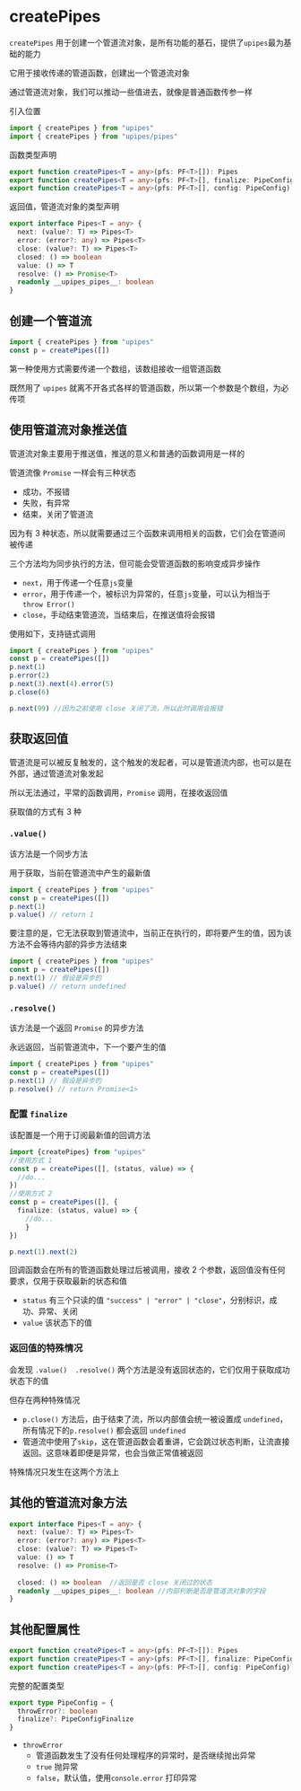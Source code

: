 # createPipes

`createPipes` 用于创建一个管道流对象，是所有功能的基石，提供了`upipes`最为基础的能力

它用于接收传递的管道函数，创建出一个管道流对象

通过管道流对象，我们可以推动一些值进去，就像是普通函数传参一样



引入位置

```ts
import { createPipes } from "upipes"
import { createPipes } from "upipes/pipes"
```



函数类型声明

```ts
export function createPipes<T = any>(pfs: PF<T>[]): Pipes 
export function createPipes<T = any>(pfs: PF<T>[], finalize: PipeConfigFinalize): Pipes 
export function createPipes<T = any>(pfs: PF<T>[], config: PipeConfig): Pipes 
```



返回值，管道流对象的类型声明

```ts
export interface Pipes<T = any> {
  next: (value?: T) => Pipes<T>
  error: (error?: any) => Pipes<T>
  close: (value?: T) => Pipes<T>
  closed: () => boolean
  value: () => T
  resolve: () => Promise<T>
  readonly __upipes_pipes__: boolean
}
```



## 创建一个管道流

```js
import { createPipes } from "upipes"
const p = createPipes([])
```

第一种使用方式需要传递一个数组，该数组接收一组管道函数

既然用了 `upipes` 就离不开各式各样的管道函数，所以第一个参数是个数组，为必传项





## 使用管道流对象推送值

管道流对象主要用于推送值，推送的意义和普通的函数调用是一样的

管道流像 `Promise` 一样会有三种状态

- 成功，不报错
- 失败，有异常
- 结束，关闭了管道流



因为有 3 种状态，所以就需要通过三个函数来调用相关的函数，它们会在管道间被传递

三个方法均为同步执行的方法，但可能会受管道函数的影响变成异步操作

- `next`，用于传递一个任意`js`变量
- `error`，用于传递一个，被标识为异常的，任意`js`变量，可以认为相当于 `throw Error()`
- `close`，手动结束管道流，当结束后，在推送值将会报错



使用如下，支持链式调用

```ts
import { createPipes } from "upipes"
const p = createPipes([])
p.next(1)
p.error(2)
p.next(3).next(4).error(5)
p.close(6)

p.next(99) //因为之前使用 close 关闭了流，所以此时调用会报错
```





## 获取返回值

管道流是可以被反复触发的，这个触发的发起者，可以是管道流内部，也可以是在外部，通过管道流对象发起

所以无法通过，平常的函数调用，`Promise` 调用，在接收返回值

获取值的方式有 3 种



### `.value()`

该方法是一个同步方法

用于获取，当前在管道流中产生的最新值

```ts
import { createPipes } from "upipes"
const p = createPipes([])
p.next(1)
p.value() // return 1
```



要注意的是，它无法获取到管道流中，当前正在执行的，即将要产生的值，因为该方法不会等待内部的异步方法结束

```ts
import { createPipes } from "upipes"
const p = createPipes([])
p.next(1) // 假设是异步的
p.value() // return undefined
```





### `.resolve()`

该方法是一个返回 `Promise` 的异步方法

永远返回，当前管道流中，下一个要产生的值

```ts
import { createPipes } from "upipes"
const p = createPipes([])
p.next(1) // 假设是异步的
p.resolve() // return Promise<1>
```





### 配置 `finalize`

该配置是一个用于订阅最新值的回调方法

```ts
import {createPipes} from "upipes"
//使用方式 1
const p = createPipes([], (status, value) => {
  //do...
})
//使用方式 2
const p = createPipes([], {
  finalize: (status, value) => {
  	//do...
	}
})

p.next(1).next(2)
```



回调函数会在所有的管道函数处理过后被调用，接收 2 个参数，返回值没有任何要求，仅用于获取最新的状态和值

- `status` 有三个只读的值 `"success" | "error" | "close"`，分别标识，成功、异常、关闭
- `value`  该状态下的值





### 返回值的特殊情况

会发现 `.value()  .resolve()` 两个方法是没有返回状态的，它们仅用于获取成功状态下的值

但存在两种特殊情况

- `p.close()` 方法后，由于结束了流，所以内部值会统一被设置成 `undefined`，所有情况下的`p.resolve()` 都会返回  `undefined`
- 管道流中使用了`skip`，这在管道函数会着重讲，它会跳过状态判断，让流直接返回。这意味着即便是异常，也会当做正常值被返回



特殊情况只发生在这两个方法上







## 其他的管道流对象方法

```ts
export interface Pipes<T = any> {
  next: (value?: T) => Pipes<T>
  error: (error?: any) => Pipes<T>
  close: (value?: T) => Pipes<T>
  value: () => T
  resolve: () => Promise<T>
  
  closed: () => boolean  //返回是否 close 关闭过的状态
  readonly __upipes_pipes__: boolean //内部判断是否是管道流对象的字段
}
```





## 其他配置属性

```ts
export function createPipes<T = any>(pfs: PF<T>[]): Pipes 
export function createPipes<T = any>(pfs: PF<T>[], finalize: PipeConfigFinalize): Pipes 
export function createPipes<T = any>(pfs: PF<T>[], config: PipeConfig): Pipes 
```



完整的配置类型

```ts
export type PipeConfig = {
  throwError?: boolean
  finalize?: PipeConfigFinalize
}
```

- `throwError`  
  - 管道函数发生了没有任何处理程序的异常时，是否继续抛出异常
  - `true` 抛异常
  - `false`，默认值，使用`console.error` 打印异常
